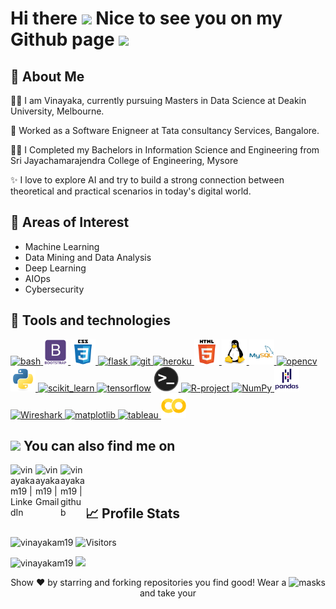 <h1> Hi there <img src="https://raw.githubusercontent.com/verma-anushka/verma-anushka/master/gifs/wave.gif" width="30px"> Nice to see you on my Github page <img src="https://emojis.slackmojis.com/emojis/images/1531849430/4246/blob-sunglasses.gif?1531849430" width="30"/> </h1>

## 🚀 About Me
👨‍🎓 I am Vinayaka, currently pursuing Masters in Data Science at Deakin University, Melbourne.

:office: Worked as a Software Enigneer at Tata consultancy Services, Bangalore.

:man_student: I Completed my Bachelors in Information Science and Engineering from Sri Jayachamarajendra College of Engineering, Mysore

✨ I love to explore AI and try to build a strong connection between theoretical and practical scenarios in today's digital world.

## 🎯 Areas of Interest
- Machine Learning
- Data Mining and Data Analysis
- Deep Learning
- AIOps
- Cybersecurity

## 🔧 Tools and technologies

<p align="left"> <a href="https://www.gnu.org/software/bash/" target="_blank"> <img src="https://www.vectorlogo.zone/logos/gnu_bash/gnu_bash-icon.svg" alt="bash" width="40" height="40"/> </a> <a href="https://getbootstrap.com" target="_blank"> <img src="https://raw.githubusercontent.com/devicons/devicon/master/icons/bootstrap/bootstrap-plain-wordmark.svg" alt="bootstrap" width="40" height="40"/> </a> <a href="https://www.w3schools.com/css/" target="_blank"> <img src="https://raw.githubusercontent.com/devicons/devicon/master/icons/css3/css3-original-wordmark.svg" alt="css3" width="40" height="40"/> </a> <a href="https://flask.palletsprojects.com/" target="_blank"> <img src="https://www.vectorlogo.zone/logos/pocoo_flask/pocoo_flask-icon.svg" alt="flask" width="40" height="40"/> </a> <a href="https://git-scm.com/" target="_blank"> <img src="https://www.vectorlogo.zone/logos/git-scm/git-scm-icon.svg" alt="git" width="40" height="40"/> </a> <a href="https://heroku.com" target="_blank"> <img src="https://www.vectorlogo.zone/logos/heroku/heroku-icon.svg" alt="heroku" width="40" height="40"/> </a> <a href="https://www.w3.org/html/" target="_blank"> <img src="https://raw.githubusercontent.com/devicons/devicon/master/icons/html5/html5-original-wordmark.svg" alt="html5" width="40" height="40"/> </a> <a href="https://www.linux.org/" target="_blank"> <img src="https://raw.githubusercontent.com/devicons/devicon/master/icons/linux/linux-original.svg" alt="linux" width="40" height="40"/> </a> <a href="https://www.mysql.com/" target="_blank"> <img src="https://raw.githubusercontent.com/devicons/devicon/master/icons/mysql/mysql-original-wordmark.svg" alt="mysql" width="40" height="40"/> </a> <a href="https://opencv.org/" target="_blank"> <img src="https://www.vectorlogo.zone/logos/opencv/opencv-icon.svg" alt="opencv" width="40" height="40"/> </a> <a href="https://www.python.org" target="_blank">  <img src="https://raw.githubusercontent.com/devicons/devicon/master/icons/python/python-original.svg" alt="python" width="40" height="40"/> </a> <a href="https://pytorch.org/" target="_blank"> <img src="https://upload.wikimedia.org/wikipedia/commons/0/05/Scikit_learn_logo_small.svg" alt="scikit_learn" width="40" height="40"/> </a> <a href="https://www.tensorflow.org" target="_blank"> <img src="https://www.vectorlogo.zone/logos/tensorflow/tensorflow-icon.svg" alt="tensorflow" width="40" height="40"/></a> <img src="https://raw.githubusercontent.com/github/explore/80688e429a7d4ef2fca1e82350fe8e3517d3494d/topics/terminal/terminal.png" alt="terminal" width="40" height="40"><a href="https://www.r-project.org/" target="_blank"> <img src="https://www.vectorlogo.zone/logos/r-project/r-project-official.svg" alt="R-project" width="40" height="40"/></a><a href="https://numpy.org/" target="_blank"> <img src="https://www.vectorlogo.zone/logos/numpy/numpy-ar21.svg" alt="NumPy" width="40" height="40"/></a><a href="https://pandas.pydata.org/" target="_blank"> <img src="https://github.com/devicons/devicon/blob/master/icons/pandas/pandas-original-wordmark.svg" alt="Pandas" width="40" height="40"/></a><a href="https://www.wireshark.org/" target="_blank"> <img src="https://www.vectorlogo.zone/logos/wireshark/wireshark-ar21.svg" alt="Wireshark" width="40" height="40"/></a><a href="https://matplotlib.org/" target="_blank"> <img src="https://github.com/valohai/ml-logos/blob/master/matplotlib.svg" alt="matplotlib" width="40" height="40"/></a><a href="https://www.tableau.com/" target="_blank"> <img src="https://github.com/gilbarbara/logos/blob/master/logos/tableau-icon.svg" alt="tableau" width="40" height="40"/></a><a href="https://colab.research.google.com/" target="_blank"> <img src="https://github.com/edent/SuperTinyIcons/blob/master/images/svg/colaboratory.svg" alt="google_colab" width="40" height="40"/></a>
</p>


## <img src="https://media.giphy.com/media/LnQjpWaON8nhr21vNW/giphy.gif" height="32"> You can also find me on

[<img align="left" alt="vinayakam19 | LinkedIn" width="40px" src="https://img.icons8.com/color/48/000000/linkedin.png" />][linkedin]
[<img align="left" alt="vinayakam19 | Gmail" width="40px" src="https://img.icons8.com/color/gmail" />][gmail]
[<img align="left" alt="vinayakam19 | github" width="40px" src="https://img.icons8.com/color/github" />][github]

<br>
<br>


[linkedin]: https://www.linkedin.com/in/vinayakam19
[gmail]: mailto:vinayakam19@gmail.com
[github]: https://www.github.com/vinayakam19




## &#x1f4c8; Profile Stats

<p align="left"> 
  <img src="https://komarev.com/ghpvc/?username=vinayakam19&label=Profile%20views&color=0e75b6&style=flat" alt="vinayakam19" />                         
  <img src="https://visitor-badge.laobi.icu/badge?page_id=vinayakam19" alt="Visitors">                     
</p>

<p align="left">
  <img src="https://github-readme-streak-stats.herokuapp.com/?user=vinayakam19&" alt="vinayakam19" />
  <img src="https://github-readme-stats.vercel.app/api/top-langs/?username=vinayakam19&layout=compact&count_private=true&hide=html,scss,,ejs&theme=default&line_height=10" />
</p>

<p align="center">
    Show ❤️ by starring and forking repositories you find good!
    Wear a <img src = "https://emojis.slackmojis.com/emojis/images/1620847010/38349/mask.png?1620847010" alt="masks" /> and take your <img src ="https://emojis.slackmojis.com/emojis/images/1622050776/41534/vaccine.png?1622050776" alt="vaccine />
  </p>
</p>

<!--
**Vinayakam19/Vinayakam19** is a ✨ _special_ ✨ repository because its `README.md` (this file) appears on your GitHub profile.

Here are some ideas to get you started:

- 🔭 I’m currently working on ...
- 🌱 I’m currently learning ...
- 👯 I’m looking to collaborate on ...
- 🤔 I’m looking for help with ...
- 💬 Ask me about ...
- 📫 How to reach me: ...
- 😄 Pronouns: ...
- ⚡ Fun fact: ...
-->
